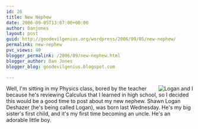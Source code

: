 ```yaml
---
id: 26
title: New Nephew
date: 2006-09-05T13:07:00+00:00
author: Danjones
layout: post
guid: http://goodevilgenius.org/wordpress/2006/09/05/new-nephew/
permalink: new-nephew
pvc_views: 40
blogger_permalink: /2006/09/new-nephew.html
blogger_author: Dan Jones
blogger_blog: goodevilgenius.blogspot.com

---
```


<img src="data:image/jpeg,%FF%D8%FF%E0%10JFIF%01%01%01%01%FF%DBC%05%03%04%04%04%03%05%04%04%04%05%05%05%06%07%0C%08%07%07%07%07%0F%0B%0B%09%0C%11%0F%12%12%11%0F%11%11%13%16%1C%17%13%14%1A%15%11%11%18!%18%1A%1D%1D%1F%1F%1F%13%17%22%24%22%1E%24%1C%1E%1F%1E%FF%DBC%01%05%05%05%07%06%07%0E%08%08%0E%1E%14%11%14%1E%1E%1E%1E%1E%1E%1E%1E%1E%1E%1E%1E%1E%1E%1E%1E%1E%1E%1E%1E%1E%1E%1E%1E%1E%1E%1E%1E%1E%1E%1E%1E%1E%1E%1E%1E%1E%1E%1E%1E%1E%1E%1E%1E%1E%1E%1E%1E%1E%1E%FF%C0%11%08%A6%DD%03%01%22%02%11%01%03%11%01%FF%C4%1F%01%05%01%01%01%01%01%01%01%02%03%04%05%06%07%08%09%0A%0B%FF%C4%B5%10%02%01%03%03%02%04%03%05%05%04%04%01%7D%01%02%03%04%11%05%12!1A%06%13Qa%07%22q%142%81%91%A1%08%23B%B1%C1%15R%D1%F0%243br%82%09%0A%16%17%18%19%1A%25%26'()*456789%3ACDEFGHIJSTUVWXYZcdefghijstuvwxyz%83%84%85%86%87%88%89%8A%92%93%94%95%96%97%98%99%9A%A2%A3%A4%A5%A6%A7%A8%A9%AA%B2%B3%B4%B5%B6%B7%B8%B9%BA%C2%C3%C4%C5%C6%C7%C8%C9%CA%D2%D3%D4%D5%D6%D7%D8%D9%DA%E1%E2%E3%E4%E5%E6%E7%E8%E9%EA%F1%F2%F3%F4%F5%F6%F7%F8%F9%FA%FF%C4%1F%01%03%01%01%01%01%01%01%01%01%01%01%02%03%04%05%06%07%08%09%0A%0B%FF%C4%B5%11%02%01%02%04%04%03%04%07%05%04%04%01%02w%01%02%03%11%04%05!1%06%12AQ%07aq%13%222%81%08%14B%91%A1%B1%C1%09%233R%F0%15br%D1%0A%16%244%E1%25%F1%17%18%19%1A%26'()*56789%3ACDEFGHIJSTUVWXYZcdefghijstuvwxyz%82%83%84%85%86%87%88%89%8A%92%93%94%95%96%97%98%99%9A%A2%A3%A4%A5%A6%A7%A8%A9%AA%B2%B3%B4%B5%B6%B7%B8%B9%BA%C2%C3%C4%C5%C6%C7%C8%C9%CA%D2%D3%D4%D5%D6%D7%D8%D9%DA%E2%E3%E4%E5%E6%E7%E8%E9%EA%F2%F3%F4%F5%F6%F7%F8%F9%FA%FF%DA%0C%03%01%02%11%03%11%3F%E5%A2%F8%81%A8J%DB%A0%D3%89%8F%3C%12%DC%D5%7F%10%F8%BBR%BB%D2n!kv%85YG%CD%DDNA%CEk%EA%18%3C7%F0%B2%CC%99%23%87H%90%1E%CFh%CF%8F%D6%B9%BF%8Cm%F0%EA%1F%85%DE%20%87O%B5%D3%E2%BD%7BB%20h%AC6%B0%7D%C3%18lq%5CO%9F%AD%8E%D4%E1%7D.%7C%CFyy%25%C5%9B%F9%B2%B3%24%89%97%0C%C7%1D%2B%1E(%ED%0A%07%FD%C0S%D0%89%B2%2BCY%11%DBIw%0C.%AF%1Ca%95J%F2%08%C7j%C8%9BMAa%A7%AC%1C%C9%3D%BA%B6%C5%1F%C4X%80%3E%BC%0A%E6%A7Q%EBs%A6pN%C5%BD%B6%3D%E5%88%7D%24%A4%2Bd%3A%5CG%FF%7Df%A2O%0D%EB%23%EF%D8%CC%3E%A4%0F%EBR%7F%C2%3F%A9%20%1B%AD%F6%8F%F6%A5%02%AF%9F%C8%8EE%DC%A3%AC%7D%99%EDG%97%20gV%CA%E0%D3%B4%C9%0C%BAb%AB%60%98%D5%82%91%DB'%9A%5DF%CD%B4%F8Vk%88%E3%60%5C.%16%40%C7%26%9D%A6%B2%3Ad)U~1%E9%CDD%A4%D9qIl%CD%985-B%3BX%E2FU%08%A1%40%15%0C%9A%D5%F8%F9KLH%E0%E1Mh%5C%83%14%9B!%B1%F3%17%1Fx6%05%16%E8%D2%12%B2%DA%88%BD%0E%EC%E6%BAy%E5%DC%E5%E5%89B%3DF%FED%0C%B2%3A%FB%1C%E4T%13%DD%EA%A7%CB%1BG%9F%99H9%3F%8Dk%DCYG%22%15%DC%C8%7DW%83Yz%A4%16Zm%B9%B9%B9%BB%9F%03%EE%AE%EEX%FA%01MNB%E5%89%D4x~%E9%1BL%BAwp%AA%23%04%968%C7%3D%EB%9C%D6%3CSl%AC%F1Y%C7%E7%F5%05%B3%C7%E1%5C%7D%E6%A5u%A8n%8FsE%0Ba%BC%B4%E8q%DC%9A%AD%1A%B4LJ%A7%99%B7%A8%07%1F%ADo%07%2B%18%B8%2B%DC%EC%ED%3Cu%240%247%1Ay1%C6%0E%0A%1C%1E%B9%EFTN%B5my%E3f%D4%810(%D2%DA%14Y~Rd-%D0~%06%B9fIy%06%20%A1%87-%BB%26%A1%B7%8Ee%05d%C3%AE0%03%F3M%C6%E0%92L%EA%5Ei%1E%E5%19%A3%CA%F1%B8)%C1%18%ED%FC%EBV%17W%85%99%1B!%B0%AA%7D%B3%5C%F6%85s%0B%03%0D%DB%B0c%F2%ABu%DA%7Bf%BAD%8F%CA%B4%89%40%E7qc%8F%F3%EF%5EuH%B8%1E%8D9%A9%BB%97%F4%E5%2F%A9%C4%C7%3D%7FJ%DA%F1%03l%D3%87%CCTn%04%FB%80%0Dc%E8%0A%C7Q%5D%C3%04%02kS%C4%B80%A2%9E%83%93%F4%AFJ1%E5%82G%9DR%5C%D5%1B8%3DIv%9BFe%C4%9F3%F3%8E%0FQ%FC%EA%B4%16%26%E6%2F%B5y%DB%14%92%08%D82%088%23%3FZ%D4%D7m%DA%7B%ABP%BC%98%C3H%DE%98R%0Ej%7D%22%12%F0%0D%91%9F.%22%C4%9Cq%9C%9C%FE5i%E8D%97%BDc%16%0F%0BG%3B1y%98%A6%EEI%90%80%09%AD%08%3C'%A5%C6%AD%B6%E1%F9%1C%C9%93%8F%C3%3Dk%A2%1A%7D%AA%C6%A1%95%8F~X%D4b%7B%0Bw%FE%0C%A7%07%03%24R%E6%05%1B%EC%8EFo%0B%E9%E8%FB%23%86%E6%5Exq%163%F9%9AH%F4%18%22%DC%F6%BEdl%07(%E3%04%FD1%5D%9C%D3F%CB%B9s%C8%F4%AC%3DR%3D%D1%C4%C0%95ys%E5%B6zP%9B%0B%22%84%3AU%BD%E4%0B%3AO0a%9D%A0%B6~a%DC%8FJ%93%C2%9AJ%EA%A2%E8J%ACZ%16%03%23%8C%E7%3F%E1Zq%A7%D8%F4%C9%25%91%91%40%8C%C8%7D%80%1F%D7%FA%D6%BF%C3dQ%A6%DD%CA0Y%E7%C1%E3%B0P%7F%A9%AD!%AB%D4%CEr%E5Znz4%BA%F8%B7_%26%5B%B6f%5E%A4%E4%93X%5E(%D5%A2%BF%D0%EFm%95%CB%96%84%9E%9E%9C%D2%24%D6%F2%0D%FBQ%F3%C8m%B9%CDR%D5%C3%3D%AB%2C0%86b%A5zc%821%5E%7C%A2%CE%A8%C8%E1.w%CF%0C%C1NICRh%B3D%5E%D6%DE8%C9%97p%F9%DB%9C7%F8Tv%E5%96i%0A%FD%E5%8EM%C0%F4%FB%A75%9F%A7%83%F6%A8rYU%D8%60%A9%E7%1D8%AEXh%8E%F9j%CFB%8E%EAX%D9%8D%DC%C8s%D0%F4%A8%EE%2F%AD%5D%19%5EH%CA%9E%A0%B7Z%C5%7D%3E%3F%E2%B8%B9ob%F5%0B%E9%F6%E4c%CD%9F%F0j%D6%C75%97r_%13%DB%DA%CD%A2%DC%F90*%BA%AE%F5%60%3B%83%9A%E6%F4%B6%DBk%85%7D%C7ib1%F8%D6%A5%DD%BCq%91%18%FBT%80%8E0%FCVN%95%C0u%60A%C1%04c%A1%07%153%D8%DA%91%D5Z%DE%DDH%EAd%B6H%E3%3D%C3sV%8C%9B%8F%5CV%5D%94%99%B6%8F8%CE1%F9R%CBn%B29c%2C%83%3D%83U%DC%C1%A1%F7%90%DAA%0C%97%124%81%10%16%3F%3F%02%B8%0B%CD%5Du%2B%93%B9%B6D%0E%23BI%C0%F4%AE%93%C5%2Boo%A6%9Bv%B9tk%9F%97%05%B3%9F%F2q%5E%7B%B6H%E4%2B%B7%95%24pk%A2%9C~%D1%9C%9FCv%09vJ%DB%B6%AEA%03%9A%B1x%FEKF%9BLpw%DA%C3%24%FFZ%C6%B2%99%23q%B9w%C8p%07%19%C7%D2%B6%EF-%A3%BBH%9A%2F%95%CE%14%A3%F5%1F%E1%5B%AB%D8%9E%A6%C5%BF%83%EE5-'%ED%D60%16q%DB%8C%95%FAV-%FE%95%AAY%C6%8B4%2C%A5%5Bnz%E4v%CD%7D%0B%F0%BF%C2%24xZ%09%A4R3%F7v%8Cc%F1%EAj%C7%89%BC(.%A0hZ5%94g%B8%01%AAe%23%D0%8E%0DJ%17%EA%7C%D2%0B%5B%A2K%24%848%18%2B%EB%83%D3%F2%AE%DBN%9F%ED%96v%EF%19%5D%AA%02%3E%E1%CF%BE%3FJ%83%C6%3E%0E%BA%B7I%09%B7c%B7%EE69%23%FCj%BF%C3%D8f%C4%F6%F2%A9%DA%98%3C%8E%FD%2B)%C5N%C77%BDE%BB%9Dn%82%83%ED%E4%E0%80%16%ACx%913%22%B2%B1%DD%81%85%ED%F5%A7hQ%ED%BA%97%3C%81%81R%F8%89%95J%1D%A0%9C~5%D3-%8E8%BFx%E3%B5%7B%CF%B1%DF%06%09%BA0%8D%03%FB%E4%02%7F%10j%5B%114v24wI%1F%EFv%14ns%93%D6%B35%25K%B8%C7%CCAy%DB%E7%EA%06A%CF%F9%FAT%ED%AB%7Ff%DF%3D%B4%96%A6U%DE%92%12%24%1B%86%40%23%0B%8E%7F%ADE%9B%8B%E54m*%89%CBcr%5B%A9%04w%0D%E7%C0LX%C0%08%DF7%EBU%A5o%F5%84IlDh%24%03%9F%9B%3F%CA%A4%93U%8Au%BD%93%ED1Dd%8C%06%8D%E2%DA%C0%F6%E0%F4%A8%13Q%8D%A5%90y%96%E5%BC%8F%2C%A9%C09%19%ED%9A%C7%DF%3AR%A5%DF%F1%F4'%9EBwF.%60%C9%88%BA%9Ez%FAVm%C6%F9%A2%B7O%B4A%FB%B8%8B%A1%E7%9C%E4%1Fz%915q%FB%A9%01%81%C4(%11%8A%A9%3C%9E%83%81%CD2%3B%F9%22%88%C8b%05l%B2%B3%15%84%9D%BB%8F%FE5ITd%FE%E5%19z%F3l%D1.aI%C4%88%B1%AC%88q%83%83%C1%07%D7%9A%EC~%16%BE%FD6%E0%7B%C6%DF%9A%7F%F5%AB%CF5%8B%F9o%E0%9A%2C%2CVqG%96%24%0D%E7%E6%FF%13%D2%92%E6%F6%FBN%B2%B0k%3B%EB%9BT%9A%DC7%C8%FBw%E0%95%E7%F2%AE%AAW%8Cu8k%DAr%F7OR%B3%D5%E2%82%04%8Fc0Q%8E1N%7Da'%7F-P%F3%CF'%A5B%B0B%A9%FE%AD%0F%B9%EDT%EE%D8F%81%93o%19%E0W4%91%A2%DC%E7%B5I%9A%DF%EDX%18%2CY%3E%994%92%DA%98%CD%94!%B0%CD%1EI%1D%895%25%F33E4%BE%5E_9%0A%7B%D46%1EiO%B4L%85Dl%02%83%5CJ%3A%3FS%D0r%DB%D0%BE%2C%24%DC%18%DF%BE%7BqMx%E3RU%F5)%01%07%9C%B0%A9%7C%F2GT2%5B%C5%2B%B3%B4yby9%AD%B9%11%873%23%10%5B%CA%C4-%EC%AE%40%C9%C3U%2F%2C%C5y%22%87%2F%1E%09R~%9D%EBB(%22%8E%40%CA0zu%26%AB%3C%F0Gp%EB%2C%9C%82A%13%8A%87%05b%E3Q%A6%3E%D1%AF%19Yad%08%A7%F8%BD%F9%ABv%BFl%13%0F%3AH%8A%1E%0F%A8%F7%E9T%B4%F9%E3k%A3%1Cr%02Yx%1FJ%D4E%04%7C%C7%AF%B5%11N%C8*%5B%99%9C7%8E%A4%0D%AD%22%B0b%82%22%AC%A7%B7%3C%91T4k%1B%8D%5E%F2%3BM%3D%05%D4%ED%97d%23iU%FA%FA%0A%EC%BCU%A0%C9t%3C%F8%BEy%A2_%9DB%93%B4z%E7%DB%BDz%0F%EC%E7%E1Y-%DBQ%BC%B9%B3%8D%A6x%82%C4%5B%1F6%1B%24c%B78%AFF%A5%0A%98t%A3QY%D8%C7%0B%C9%89%9F%BA%F4%3C%17V%D3ot%7B%F2%B7%0A%40W%C6T%E4g%D3%23%ADv%1E%16%89o%E4%81%A4%20%FE%F3%E7l%E2%BD%AF%E2G%C2%085%E1wy%A6%CD%E4%5D%B3n%25%DB%11%96%C79Q%D0%9Cu%15%C8%FC9%F8%3F%AD%C9u%BBQ%98XE%19%E7i%DEN%0FJ%CDKCya%DCjYl%7Bg%81ob%8FB%86%DE%220%A0c%15kY%C4%D1%F9%8C%15H%EE8%26%A1%D1%B4%98%B4%9Bq%04%3B%E4%03%82%CD%D4%D3%B5%25%60%A3%A08%E8q%9F%AE%2B6%DBG%A9N%C9%A3%8A%F1%1CJ%D0%BA%C8%A0%E4%1E%D9%AF%2F%D0%ED%CD%B5%F6%A4%EA%9F%BAi%F6%82%3D%07_%D4%D7%A6%F8%AD%A6%11%B0f%0A%405%C1%E8%83n%9A%AB'Wf%7C%9E%F94%A0%AF%23%932%9F%BA%91oF%5CK%2Bq%D6%A8%F8%B5%A4x%DD%20%FFX%911%1F%88%AD%5D%25%40%0F%FE%F1%A4%F1%0Cq%9D%0A%EAVP%5E%25%DE%8D%8EA%04b%BAms%C5R%B3%3C%B4%CF%2BM%0D%B4eJ%23%0F%BAr7c%9F%EB%5B1%C7%15%C6%BC5%26%11%9D%90%C7%B5I%E9%22%A0%C3%11%83%91%91%92*%86%AFi%16%9F%E2%3B%A8%60bUnJ%82%7B%03%9C%D1%05%C1%B6%BA%DF%CE%E0%AB%80G%18%F5%A27%8E%C5I%DFVm%5Dh%13%DDM5%C3%DE%2BI%3B%AC%8EA%20%13%D4%F4%E3%FC%2B%3D%BC7peyZ%F0%7B%A89%E7%B6k%A0%D1%EE%12%E2%CD%F6H%04k%C8%E7%EE%83%D5i%B2_%D8%C4p%F7%08q%FC*%0BTs0%B22%20%F0%F5%B4h%E2yY%97p%F9%BAt%EC%05W%96%3B%2Bkk%95%87%26%DEE%D9!'%3B%8Es%8Fr%0F%E5Z%1A%85%FF%DA-%26Xb(%A5J%EFr%03%1F%A7%A5r%93%DCn%22'%C2%AA%F0%17%3C.*%A2%D8%3B%15u%B8G%D9%16%2BX%D8%87%C1%DA%80%B3%11%EF%EBZv%BA%2C%DA%FE%99c%1A%CC%91%7D%8E%0D%9F0%3C%EEwj%D1%F0%AD%D5%9D%9E%BBoyq%3A%22Go%23%9F%9B%F8%BA%3D%CF%A5%3E%CFYm%3E%E6%E2y%A0Vk%B3%E6%EDV%C6%DC%968%FDkX.%8C%CE%AC%AE%EF%14w%F1%E9'%0A%163!%23%9C%0E%9FJY%B4%8B%82%8C%12%CD%98%81%C1%C5v%82%DD%23%18%DB%CF%D2%9E%23%5C%7C%AC%14%7B%D7%96%F1%2F%B1%D9%EC%7C%CF%2F%BF%F0%BE%AD3%02%96l8%C1%DC%E2%AA%FF%C2%23%E2%26%89%A1%8A%18YC%02%10%CA%06%09%EAI%C5z%FE%0F%96%1A8%F7%B9%E0%02p3%9A%B5%1D%ACh%81%13%A0%E9%93%93Y*%8E%ED%F76%B3%B2G%8E%C1%E0%9F%10p%1D%2C%93%FE%DA%B1%FE%95%A3%07%81%F5-%B8%9E%7Bul%F1%B41%18%AFN6%CC%1B%8Ey%A7%BC%5BT%13%83%9E%B4%7BY%0B%94%F3%98%BC%04%C4~%F2%F8%FF%C0c%FF%13R%1F%87Zk%C8d%9A%E2i%1C%F5%3B%40%AE%F8%26%DEv%E4%7Dk%03V%D7%92%16h%AC%94%3C%83%83%23%7D%D1%F4%1D%EB%A7%09%87%AF%8B%9F%25%25vc%5E%BD%3C%3Cy%AA3%01%BC%0F%A1%D9%9F%3EGh%F6%F2%19%98%2F%E5%DE%A8%CFk%A5%A4%DB--%C1%FC%B2%3B6%7F*%92%FA%7B%9B%A9%7C%C9%A6i%1B%FD%AF%E9%E9UX%F27q%8A%FB%8C%B7%86%A9%D1jx%87%CC%FF%0F%F8%3F%D6%87%CC%E33%99%D5N4%B4_%89s%C2%D6%B1M%AAK%A7%5C%8C%FD%AE%26%8D8%EA%F8%CA%8F%C4%8CW%A6%F8%22%DF%EC%91%2BC%88%D8r8%E38%AF'%91%E4%DC%92%C6%E5%25%8C%82%AC%0E%08%23%90G%D0%D7%ADxCR%8BU%D2%C5%F4j%16Rv%5CF%3F%82%5E%FF%83u%1F%88%EDXq6%06JQ%C4%C7m%9F%E8w%F0%EE1kF%5B%EE%BFSz%FBT2%92%A65%8D%C9%C3s%9Fz%7D%BC%A0%C6%BBx5%81%3C%C2I%CB%AFL%E2%B4-d%5D%80ry%CEk%E5%9A%D0%FA%B8I9%0D%F1U%A5%FB%D9%3C%D6S%B1eRDy%C0oj%E0%AD-u%1F%11%EAp%DAIe%A8i%F8%FF%5B8%97%1Bq%D9H%3C%D7%A2_%EAQZ%D8%BB%CE%CA%17%1DMr%16%1E%26%D2%F4%FDBY%AF%E6%B8B%E3tM%0An%09%8E%B9%FC%2B%2B%3B%9B8%C7%AB9%2F%8A%FA-%E6%9B%AA%DB%E9%BF%DA%97%93Z%98%83%C9%E6%BEY%CEq%8D%DD%85%60i%F2%92%3C%99%08Tq%D2%BA%7F%89%9E%22%D3%3CC%ABE6%9B9%9DcL3%E0%803%8E3%DC%F7%E2%B9Q%84fl%F6%AF%B9%CB%B2%AA8%8C%0Cy%E3f%EF%AF%5D%CF%85%CD1%F5)ce%CB%2B%A5oM%91%BD%A7F%D1%C7%87%23%9C%90A%C8%22%99%E27U%F0%E5%EB1%231%E3%F5%15%9Fkt%F6%FC%AF(O%CC%A7%FAT%FE%22%86%E2%FF%C2%D7%8Bc%86%99%90%F9JO%2CA%CE%07%BD%7C%E6%3F%07W%03%3BT%F8%5E%CC%EE%C2%E2!%8A%8D%E1%BFc%CDf%BC%5B%ADNk%96%7D%DEl%CE%F9%F4%CE%ECg%F4%ABZ%ACI%25%CAbm%8C%23%5EA%F6%AE_%C3%D3%CEL%F1%CE%A5%5D%24*C%0C%11%F2%F7%AC%AF%18o%FE%D2%0C%A4%85%08%3B%FB%9A%E4%B9%D3c%B26%93%04(%26%25%0FQ%B8%E0%D4-g%22%F3%90%3D~j%F3%B5%B8%99~%EC%B2%0F%A3%9Aw%DB.%FF%E7%EA%7F%FB%F8ih%1A%9D%D2%ACl0%26B%09%1Ey'%A5%2C%90%DA%C2%09%9Ax%90%0FV%02%B8Io%AF%24M%ADs)%1E%99%AD%01%A2%EF%B3W%0C%CD1%07%20%F6%3DqE%80%EB%ADR9%0B%9BT3%18%D0%C8%C5FB%A8%EEOLS%E3%86%5DD%96%83i(%01m%F2*u%E9%D4%FBW1c%7D5%E5%BD%B6%9B%22ldc%B9%81%C1%98d%10%1B%D7%18%FET%9E*%B6%91%AE%E3%5E%3EU%FA%D3%8B%F2%13G%D8%B3%02%B2%9D%EA%A8e%B7%93%E6(9%3C%82%2BR%E2%0D%C8K%0C%FBU6%B9h!%60%90%EFt%19U'%19%E7%F9W%8A%D1%E9%26W%B1Viw%ED%19%8B%3BIn%A4%8C%13%8Fn%9F%9Dh%A2%B8%2B%D3%23%AE%3A%1A%A9m%E4%DAO%18Q%FB%AET%F7%E4%9C%E4%FE%26%B5%24%F90W%184%24%04%18%60%7B%7D*)%19%88%E9%D2%AE%EC%5D%9C%E0%D4o%1A%7D%95%E4%DC%5C%F3%E9%8A%2C%D8%5C%E5%3CO%AA4%11%FD%8E%26%C4%8E%3Er%0F%DD_O%C6%B9B%C2%AE%DF%B1%9A%E6K%87%E5%DC%E4%9F%E4*%9C%DD9%3CW%EA%B9.%5D%0C%1E%1E*%DA%BD_%A9%F0Y%962X%9A%CD%DFN%83%5Bk%2F%7F%ADA*s%DA%81%B9%1B%8C%FB%02x%3F%E1J%18H%0A%E3%0D%DCW%B9m%0F%3DhD85wE%D5%2F%B4%3B%FF%B7i%B2%05%24m%927%19I%17%FB%AC%3B%8F%E5UYF%3E%B4%8A%A7%83%83S8F%A4yd%AE%99p%9B%84%B9%A2%F5%3A%A9%BCei5%DA%5C%98%5E%D0%B9%FD%F4y%DC%80%FFyO%A7%B1%ADu%F16%9Dn%99%96%EDUH%C8%24%F5%15%E7sB%B2%0EW%9Fj%C2%D6%B4%AB%B71%CDg%23%93%16%7Fr%CF%EF%D8%F6%AF%93%CC%F2%0EX%F3%E1%97%CB%FC%8F%A7%CB%F3%D7~Z%EF%E7%FEg%A7%5D%EAv%3E%20%B9h%9A%F2E%B4%892%0A%F1%B9%8F%F4%15%C4j%B1%A3j%3Fb%12%BC%F1%C6y%25%89%04v%1E%FF%FDj%CE%D2%EE%AFm%E2%927%B5%B8I%1DpOa%F8%F4%F4%AB%D66%C2%18%C7w'%93%9EMy%F9%26WZx%95%3A%D0j1%EF%DF%A1%DD%9A%E6%F4%E3%86t%E9%B4%DC%85%965%8E%12%15p%C8t%E6%A2o%F5%8E%7D1V'B%D1%B0%1E%95U%0F-%FE%7BW%DE%5BS%E2%93%BA%1F%B8%FC%CB%EF%CDY%B2%BA0%C8%8C%CA%5E2~d%CE3U%14p%07rrMI%1A%FBt%22%B1%C4%E1%A9%E2)%BAu%15%D34%A3ZT%A4%A7%17%AA%3A%1B%DD'A%D5V)d%B5%86%40%FDeU%C3%A7%1E%BE%BFZ%F1%DF%89%3E%15%BC%D25%40%D7%12E%26%9Fq2%AC%171%8E%02%80xa%D8%FF%3E%D5%E9%967r%D8%CE%26%8C%82%3F%89%0FF%15%BFv4%0F%10%E9R%D9%DE%DB%99%22%991*m%C3%0F~%3D%3DE~q%98%E5%95%B2%E9%DD%7B%D0%EF%FE%7F%D6%A7%D7%E0%F1%B4%F1%91%B3%D2G%C9%CE%06%E3%8E%99%A4%02%BA%DF%88%BE%0D%B8%F0%AE%A8%169~%D5%A7%5C%12mn1%D7%D5%5B%D1%87%EB%D6%B9%81%1B%11%C2%B1%FA%0A%E5%8BRWGD%95%9E%A4'%ADu%91%F9%8C%C9%E5%CB%95%3C%B3%03%DB%15%CD%AD%B4%EC~X%24%3F%F0%03%5B%3Ad%B7%D6v%A0%B5%93H%13%20q%C9%04t%23%D2%A8%96U%965%9FT%5Bt%97%CAt%91%88%90v%EE8%A7j6%FA%84%97m%23L%AEp%17x%F9Cc%DA%9D%141%5BX%DD%DFjp%5C%19%E7%1Bm%7C%A20%8F%9C%92%F9%ED%8E1V%BC%3F%A1k%5E(%81%DA%CE%EE%C9V%D7%08Rk%91%19PrF%01%ED%C1%A6%93z!6%96%AC%FBfX%F7)%03%8C%D6%25%FD%B17y%F2%9F%F7Xm%D9%E0%93%91%D3%BE%07%F3%AD%F5%92%3D%85%99%80U%19%24%F6%15%0F%D9%C2%DB%8D%F3%89%0Be%B7%9E%E0%9C%8C%7Bc%15%E35s%D0F%0C%A7%08F2*%C5%AD%D7%EE%04o%9D%CA8%FAS%AE%ED%0B%7D%D6%3Ct%C5g%98%E4%89%D5%89%19%07%A7%ADC%BA-%1B%91M%BD%40%3C%D6f%BFzmtk%C8y%DD%2F%C8%B9%ED%93%CF%E9%9A%BF%A7%81'!%B0%3D%3B%FD%2B%9E%F1%CC%A3%C9H%D7%1F%EB%87%1F%9Dw%E5%B0S%C5%D3R%DA%E8%E5%C6I%C6%84%DA%EC%CEnnj%B4%9Cg%A8%A9%E5o%9B%1F%A5A!%C1%C1%E8z%1F%E9_%B0Q%8D%A2%8F%CE%AA%3DJ%EE8%23%8C~%86%A0m%C0%E5z%8E%95e%C7%07%A1%F7%A8%8A%F1%91Z%B4%24%C6%87%040%E3%D7%FCi%C3%83%C5A%2F%CB%3A%1E%C4%11%F8%D4%A8%C4%C7%9FzKb%9E%E3%FA%9AG%03%14%E2v%90%DD%8D6n%87%DF%8CR%B8%82%D6%D6K%96eM%80%01%B8%96m%A0d%F1%CF%D7%02%A7K'Kd%B8%99%5D%11%F2%B0%E0s%23t8%F6%1D%FF%0A%BD%A3%C1%04%D0%ED%92B%BB%25Y%1D%40%E5%C0%C0U%CFl%9D%DF%A5n'%9D%F6%BB%BDSU%B7%06%CE%D6%26%86%20%A3%F8%83p%13%3D%C18%26%B0%A9Q%C5%D8%D21%BA8%FB%CBy%60%18%94%05b8%5D%C0%9F%AE%05d%1E%24u%FCq%9A%D7%BF%93%CE%96I6%85%04%F0%A3%A2%8E%C3%F0%18%AC%1B%E2%E9rv%C5%2C%80%AE%3Fw%19b%3D%F0%06qEJ%AA%9Cy%A4%EDb%E9Ss%7C%A8%B3%0B%AB%B9%DB%D0%80E%5CU%1Cq%DA%B0%AD%A7%95f%C4%91%3A%0C%84%F9%D0%A9%07%E8y%AD%86i%23C'%95%23%0C%E3!x%19%E9%CD8V%84%E2%A4%99R%A3(%BBX%1C%16%3D%F6%F6%1E%A6%B5%C6%97qc%1C%17%D2%02%24F%0F%E5g%19_CG%85%60v%B8K%E9!VU%E6%25nF%7D%7D%EBgY%9AI%91%9A%40%07%D2%BE%2B%88s%C4%DB%C3a%DE%9D_%E9%FEg%D5%E4%995%A3%ED%EB%AFE%FA%FF%91%9B%E2%CD%1E%1F%11xu%E3%B6-%01%91w%C3!%01%82%B8%F5%1F%985%E0%DA%DD%B6%A5%A2%DF%BD%96%A3%2C%D1L%BD%86a%EA%0Fq%5E%F7%E1%EDB%E2%CE%F5l%DALZ%DC%BE%06FB%C9%D3%F5%AD%0F%1A%F8oM%D7%AC%FE%C7%ADXF%E5s%E5%CB%1F%C9%24G%D4%11_)K%11%EC%DD%9E%C7%AD%5B%0F%A9%F3%1B%DF%BE%7F%D7J~%AEk%A7%F8%7B2M%25%E4%92G%14%BBv%05%F3%A3%12%01%D7%A0%3FJ%A5%E3%2F%07j%1E%1D%D4%D2%18%EC%CD%E5%B4%CC~%CF2%AB%1D%DF%EC%B0%EC%7FJrY%5C%E9%3E%1E%BA%9C%3F%93u%B4%BB%2CG%80%07%40z%E4%F5%AFAM5tq8%D9%D9%92%EB%97%9F%DARKx%CA%A4%B4%E4%ECU%01%8Ct%1CW%24%F63%7D%A2T%81H%C1%04%E0%9E%87%91%FDkKO%D4'%BCR%A1%02.~c%91%C9%C7%A5V%BD%BD%B9%B5%D4%25%FB%3C%862UC%E3%BE3%8F%E7M%5B%A8%8F%B4%E5%B8V%B4%90%ACm0%2B%86%8Cu9%EBY%9A%F5%E3%3B%22%A4%84F%A7%A0%E3%8A%C2o%15%E9R%22%22%DD%A2%FC%EA%CD%F2%B0%E0%1C%E2%B35%9F%13i%F7R%ED%5B%B8%D1%0F%DF%EB%C8%AF%23%D9%CF%B1%DD%ED!%DC%D6%97%C6V%9A%3C%F0%C7%7B%23%18%E6%24%23%15%E0c%D4%FE5%D1X%EAZ~%ADl'%B6%92%19%A3n%8E%8C%08%CDxG%8D%F5%18%F5%0B%F5X%D5%96%DE%DC%14%40%0F_S%8E%D5%8F%A3%EA%FA%86%91w%E7%E9%B7%12%40%DF%C4%AB%F7%5B%EA%3B%D6%9E%C6%F1%1D%CF%A4B4%12%09!%7C%E0%F4%F5%AC%9F%1A%23Od%2F!%1C%82%BEb%E3%B05%C7xW%E2U%A5%D1%16%DA%A8%16%B3%F4%DE%3F%D5%B1%FF%D9k%B7%BA%B8%86%E3N%98%AB%2B%2BFX%60%E4%1E%3BS%C3%F3R%AF%09%5BT%D15%92%9D9'%D8%E3%03e%CE%7B%93H%E3%23%91%C5C%1B%E1%87%3FZ%99%E4%F9N%D5%3C%1E%F5%FBM%AC%CF%CD%08%5D%18%03%B5%BF1Q0%93%BA%83%EE*f%93%8C%EC%18%FA%D3%3C%CE%A0%A9%23%EBT%C1%5C%82%E67%229%01%5C%2Bd%FA%E2%9Fn~%5CS%8E%D9%11%BB%1Cw%15s%C3%FA%3E%A7%AC%5E%8B%1D.%CEK%9B%96%1B%82%0E8%F5%24%F4%15%87%3C%60%A4%E4%ECm%CA%E5d%8A%84%FC%A5%7B%F6%A9%8E%9D~%C8%25%FB%2C%BB%E4%ED%AE%D7%C3%BE%0F%B8%B3%98%CB%ACZ%BCW%08%7F%D5%C81%B3%F0%FE%B5%D3H%D6%A6%DAD%81%15%B6%10%A4%01%9C%9FJ%F8%EC%7F%14%CA%159p%F1M.%AF%AF%A1%F6%B9w%09%C6%A5.%7CD%9D%DFE%D3%D7s%CC%B4%3D%90%C8%B3%CD%1B%05%C9%3B%98%E1v%A8%C9%1E%E78%FAu%AB%C2mK%C4%12%5EO%94(%C8%22%CB%BE%D5%8Bs%821%EAs%5D%FE%87%F0%FF%5B%D5-%DB%CF%F24%B8%3C%E6%C4sG%BAI%10%F7%03%F8~%87%D2%BB%8F%0F%7C7%F0%FE%8B%04m%1D%92%CD2%10%DEl%DF3g%D7%9E%05mG%3EsNU!g%D0%F3%F1%99-*2%8Ch%D4%E6%EEy%24%9F%0F%EFu-4%EA%16p%5B%92%F1%A0D%86M%A8%A78.%C0%F3%D8%9CV%B7%86%FE%18%AE%8D%2B%EAW%DA%AC%B3O%B3%0B%0C0%15%5D%A3%92w%1Es%FEq%5E%E5%05%9Cp%CC%AC%8A%94a%C68%26%9C%FA%7Cy%90*%A9%0D%C8%C8%EE8%22%B8q9%95LD%1D9%FC%2C%AA8(%D1%92%9Cw%3Ea%D6%FC9%A4%EA%1E%24%17%D6%A2%E2%40%E5r%AD%20*%CC%3F%CE*%FE%A1%24qZK%A5%DDi%8B%3CNI%C2%B8%3E%B5%D2%EAZ%12%F8%7B%5D%BC%B4%DB%B1%04%8D4%19%FE%E3%9C%8F%D7%23%F0%AAZ%85%FE%9F%E5%EF%99%80p%BD%FA%F5%AF%94%C5b'%3A%9C%8D%E9%1D%97c%EEr%FA%14%E9%D1R%8A%D6I%5D%F78%C7%D1%5E%DE1%25%B4%93%DB8%1C%0D%DB%86%3D%0Ek6M%5CL%93Y%DC%85%8A%EE%1E%AB%D9%C7%F7%87%F8W%7Dz%FFo%B1%06%CE%13)e%EB%8E%07%E3%5Eg%E2%FD%1E%E6%DA%1F%EDcq%08%B8%B5%60%E23%FCC%A1%5C%D6q%83%93%D4%2B%F2%A5%EE%96%D6%0F2%3Bhs%B5%99%C3%13%DD%40%E4%9A%EA%A4%D4%EC%ED%D0%19%EEb%85%5B%F8%E4%602~%A7%BDqi%A8%5B%D8i%11%EB%17%87%7C%D7(%0D%BC%F4%1E%87%FA%D7%0B%AB%DF%DD_%DC%99%EE%25g%2Cs%B7%F8W%D8%0E%D5%B5%3A.%5B%ECx%98%ACRN%C8%F5%CB%8B%DF%0E%EA%8F.%9F.%A1mq%B8r7c%9Fc%5C%0F%88t%15%B2%B9%7Br%A9%24%12%0C%AEFAS%D8%D70%AE%87%DB%DA%B7%2C%B5%86%B9%B7%8A%C2%E1%81%08%7Fv%C4%F3%F4%AE%B8%C3%97c%81V%E6z%9C%F6%B7%E1%E5%B8D%7D%3B%CA%82X%C6%D0%BBp%8C%3D%0E%3D%FB%D65%A7%82%AFn%0C%92j%13*H%5B%80%9F5z)%8C%83%821J%17%FD%A0j%CD%0A%B6%5B%18%91%DCt%E6%AB%EA%F2%08%0EC%1D%C7%A6%7BS%24%FB%5D%A3%EEh%CB%0FQ%D2%B2%AFg%92%E6f%91%91%8Ex%C0%E9%81N%AC%EC%8E%5C5.y%DD%EC%88%E4%91%A4b%DB%8E%09%E7%DE%AB%C8%17'%9F%D2%9F%B8%86%C7%E9P%CC%D8%3B%87J%E5G%AA.%D5%DA%0F~%FE%C6%B5%B4%2F%14j%BA*%B4QJf%B5e%20%C3!%CA%E3%DB%D0%D6%18g%F33%83%8AVm%CAGj%B5%B9%3D%0FPi%A2%8C%09%9EET%200f8%18%C6k%B3%F0%3E%83g%AF%DB%AD%D4%D7.-%D8%90%A2%3E%A4%83%8A%F1%7D%1BW%BC%BC%98Y%CD%A7%16%11%A0Q%3AJ%08%20%0C%0C%83%D0%D7%A6%7C%2B%D6%24%D2%EF%DA%C2d%928%A5%3B%A3%DE0%03w%1F%8F%F4%AF%BC%CC3%09%D5%C1*%D8iZ%DB%FF%5EG%CB%E004%E1%8A%F6X%88%DE%FB%1E%A7%0F%C3%AF%0E%94%20%C9x%DF%F6%D7%1C%FEU%04%FF%0D%FC%3E%D1%9D%97W%B1%B1%E8%DB%D4%E3%F0%C5l%5BjD%A0m%FDM6%EA%F4%B0%24%13_%1F%2C%EF%18%9F%F1%19%F5%8B%26%C28%FF%0D%1E%7B%AD%F85%B4%99%3E%D1k%7C%97(%87qV%5D%AD%81%FA%1A%FA%23J%FE%CD%166%3A%D5%BC6%C6y%23%8E9%8A%0EJ%91%D3%8FBk%C3%3CO%3C%CF%0Bl%24%B78%F5%A9%F4%3F%1BK%A7%E9M%1C%DAe%CA%DD%20%1EJ%C5%20%F2%8Bv-%9E%83%D8~uo7%9E*6%AF-Q%CB%3C%A24e%FB%98%EEz%8F%C6K%AB%16%B6%8A%CA%07%C6%A9%91%B3b%E5%82w%CF%B7%A6%7B%D7%23%E1mJ%2F%0E%B4-6%80%8F%1E%EF%9A%E5%A6%2F*%FA%B0%04%05%CF%E5%5Ct~0%F3%2F%E5%BD%D4%ADo%EE%2F%25%3B%A4%94%95%25%8F%E7%C0%F6%A7%5E%F8%D5g%8C*%E9%D7%08%08%EEW%15%E5T%C4'%3Eh%9E%FE%1F%0C%A1C%D9NW%FC%0F%A4m%3C%BB%8Bh%E6%B7%99%1E7%40%D1%B0%E8A%A9%8B%05%05%25%8C%80F%09%1C%8A%F1o%FC%5B%87H%D2%FF%B35M6%EEx%A2%FFR%D1%ED%2C%01%3Ft%82q%8FJ%D8%BC%F8%CBg%22%91c%E1%DB%B7%F42%C8%AA%3FL%D7j%C4%D3%B5%DB%3C)%60j%C6n)%5C%F4%E4%C3E%B0%10%CF%11%04%11%DCv5av%B4%25%97%A3%11%8F%C6%BCI%BE'%F8%8Ek%95%7B%3D%26%CE%05%E7%06B%CF%C7%A1%E9%9Ae%CF%8A%3CY%A8%40R%E3T%16%B0%93%9D%B6%B1%88%FF%F1%EE%B5%0F%19K%A3%B9k%01Y%EE%ACu%FF%14%26%D3%EF%24%87K%F2%95%AF%D0ni%BA%18%14%F6%F7'%D3%B7Z%E3c%D1t%E8G%98b%128%1F%7D%F9%26%A9Ax%90%BB%99%25%2F!%E5%9D%89%25%8F%A9'%9C%D3%9BZ%8DAbs%5Cs%AA%AAK%9A%C7%A9F%93%A5%05%0B%9C%C7%8D%BCm6%89%0B%DAYi%CD4%84%7C%B2%BA%91%1A%FBg%B9%AF%16%D5u%AD%7B%C4W%8F%1C0%CFyrrDq%AF%CA%3D%FD%07%E3%5E%F7%7D%7Bkz%C5.%23%5D%9D~a%C6%2B%12%EFU%B1%B5%92h%F4%7BX%26%D8%BF%BD%91J%A2!%F7%3D%CD4h%F6%ECy'%89l%EEt%BB%1D5%2F%1D%BC%FF%20%EFB%DFq%B3%9C%0F%CF%F4%ACXd%DC%A0%E4%E6%9D%E3%0Dv%EBY%D5%DEk%A1%1A*%12%B1%AA%1C%8D%B9%F5%EF%9A%A9g%B9%87%A7%15%D9%04%D4u%3Eo%12%E2%EA7%1D%8B%F1%A7%F1m%26%98%C0y%9F%2FJ%B3%0C_%20%DCpz%F1Mkr%CD%B8%07%D6%AE%C71%A3%A6%5E%E4%2CS%B7%FB%AD%FD%0Djm%2CI%04W%3B%B0%AA%8D%C3%8FZ%B3o%A9I%0C%7B%1B%0E%07L%9Cb%93F%D0%ABm%19%D9h%BA5%F6%BA%A5%ED%124%88%1Cy%D3%0F%90%1F%A7%7F%A5P%D5%FE%17%EB%D0%02%D6R%DB%5E%0C%F0%B1%3E%D6%FC%9B%1F%CE%BD%82%DD%23%8A5%8A%14H%A3%1D%15F%FC*%5C%F7a%CDa%3A%9C%CC%EA%A3K%D9%2B%23%E6m%5BH%D5%B4%C9%7C%9B%FB9%AD%E4%EC%B2%A9R~%99%E0%FE%15%9A%FC%B1V%CA%91%C1%5C%60%D7%D57%22%DE%EA%DD%AD%AE%E1%8Ax%5B%83%1C%A8%19O%E7%5C%1F%89%FE%1B%E8%B7%CA%D2%E9r%1D%3A%5E%D1%9F%9E%23%FDW%F08%F6%A4%8Dn%CF%0F%7C%1E%14%91%F5%A8%FEe%3Dk%A7%F1%0F%82%B5%BD%18%B4%97Vn%F0%83%C4%B1%FC%F1%FF%DFC%A7%E3%8A%C0%8A%D9%A5%99c%08%E0%93%C0%03%96%F6%1E%E4%E0~5V%0B%9B%5E%0DB%C9r%AA%C1%5C%ED%23%3E%9C%D7F%90%CE%8C%B2%09%DCH%842%B7P%08%E9I%FD%8E%DA.%99j%AD%B7%EDR6%F9J%F68%FB%BF%408%FC%EAxfC%1E%F3%C0%1Dk%EF2e%19%E0%94%24%BB%AF%C4%F9%5C%CAR%8E%25%CA%2F%B1%E9%1E%14%D7%3E%DD%60%8CN%D7%1C%3A%FFu%87Q%5D%0C7%05%89%079a%F8W%8Fx%7BT%5D%3FS%18r%22%9D%B6%B0%23%18n%C7%FA~U%E9vW%DB%95%07%DE%E3%8CW%C0%E6%B8%19%60%F12%A7%D3%A7%A1%F7Yf1b%F0%EA%A2%DF%AF%A9~%5B_5%82%93%D7%9Ei%CB%A4)S%C6N%7F%3A%97t%B8%0C%880%07%ADV%92%F2%E5%1B%3Ftw%AF%3B%D9%A3%B9%C9%8Dm%0DY%B3%81%C5D%DA%2C%7F%DD%19%A5%93Ru%C9-%CDW%9BY%F2%F1%FB%CE1%9A%7C%B1%13l%B04%B8%A3%EA%AB%F5%C5%23-%A4%3DB%82%3AV%16%A1%E2(c%8F%E6%98%0E%3Dk%8F%D5%FC%60%8F9%8A%DD%CC%B2%1E%02%A7%24%D3P%BE%C8%874%B7g%A1%DD%EA%F6%B0%83%B5%90%7D%0D%60%EA%9E%2F%8A%DE%22%16t_L%B5y%B6%A7%A9%DD%B3n%D4%AF%C5%92%1F%F9f%84%19O%F8U%AF%06Ae%ACx%82%3Bh%F4%B9%0C)%FB%C7%9E%E9K%17%C7%407%7F%85m%1C4%9Ar%B6%84%7Db%3C%CA%0Bvt%13x%BB%9C5%D4LO%24%2Bf%A9K%E3%88%15%FC%98%D9%A5%94%FF%02%82O%E4*%FF%C4%88%B4%A9%DA%D3%C3%A9%0C%09%E76%E9%99%14)T%1E%E3%91%93%81W%E0%D2t%FD'J%B4%83O%B4%82%DF%EFn%D8%A0%16%E3%A9%3D%FF%1A%14%22%8Cq5eJ%7C%A9%DC%C1%B6%F1%06%B1%7Dx%96%B6%FAd%8E%CC7%11%3E%E8%E3%0B%EAN%3FN%B5.%BB%A5%CA%3C%3B%7D%A8j7NX%83%FE%8F%17%C98%C0unq%D4%F3%5BV%2CRI%A6h%C8%20%EE%E7%B8%C7J%CF%F8%974%90%F89%14%1Cy%92)a%D3%8E%A2%B5%8AWV%3C%FA%95%E7%24%EE%CF%1A%BB%07y%3Cc%3BF%2B%5E%C0%AE%D3%DB%81T%922%E0%B3.G%A7%ADIl%1D_9%E2%BBO-%9B%7D%13%E9%EBJ%24%DC%06%05E%0B4%D0n%1Dz%1A%9E%18%DB%CB%1Ci%90%122%2Cyv%FAf%A84%A8X%FF%10%ED%CD%5B%9E%DA)%A5%C4%85%DC%8F%E0S%80%3E%B5%05%CD%B5%A8!b%8C%E0u!%8E%0D%3B%0A%E8%FA%3B%CC9%E8%1B%F1%C1%A9%96M%C3%B8%FA%8A%AEF%E3%B9%BAT%D1.%17%AEEp%A6%7B%0CIW%7F%60~%A6%A0%95%0E%3A%0F%A5N%FC%03%B7%9A%8D%89d9%F4%FAU%2B%08%AE.%BC%AC%AB)%C7O%97%91%5Eo%F1%07T%D0%B4%3F%10%D8%DC%E9%F6%16%ED%A8%C4%E6%7B%A0%83b%85%20%85%0C%3An%C9%C8%3DEu%5E6%F1%04%5E%1B%D2%3E%D5%B4%3D%DC%A4%A5%AC_%DEoS%EC%3B%D7%80%EA%97%B3%5E%5E%CDqq%2BK%2C%ACd%92F%EA%EC%7B%FF%80%AAL%2Cz%3E%A7%AD%D8%EBvQ%DD%DA%B6%C9%03~%F6%26%3F2%9F%EA%3D%EA%A2%C6v%83%D7%FB%C2%B8%1D%22%E1%D7PO%2C%F5%CF%07%E9%5Du%A4La%06Aq%BC%F2_~%D0~%80%D7%DAd%15%5C%A8r%F6%7F%E4%7C%DEkM*%B7%EE%8D%09%26%B6X%8A%C8%F8L%60%FA%9A%DF%D1%7Ceemb%B1%DF%CCb%961%80YO%EF%07b%08%FDEr%0Dk%96%DD%B9%F8%E9%B8dT%C8%C8%A3iL%9F%60k%BF2%CBi%E61J%A6%8Dl%CCr%FC%C2x%097OT%FA%1D%CA%FCN%D2%916%F9%B3%F1%FFL%5B%9F%D2%A8_%FCI%B3%93%22%18%AE%25%CFC%E50%FE%95%CB%F9%EA%9FqO%B8.h3%B3u%E0w%C1%AF!p%A5%0F%F9%F8%CFM%F1%26!%FD%84%5D%BA%F1%96%A1q%9F%26%D6%EB%DB%10%9F%E6qY%B7%1A%97%88.%87%CCZ%15%3F%F3%D2%40%BF%A0%C9%A9%BC%D0%A3%E5%C5D%F3%0C%EEn%7D%CF%02%BA)p%C6%0E%1F%13l%E6%A9%9F%E2%E7%B5%91L%E9%F7%178k%CB%C9H%EB%85c%CF%E2%7F%C2%AD%25%A41%C7%E5%A3%3A%AFp%84%26~%A5%40'%F1%A6%9B%B4%E72%AF%E1%CDR%BA%D4V1%84%CB7%B8%AE%C9%60%B2%FC%2C.%E0%AC%BB%EAr%FDk%19%5E_%13%D7%E4hCo%0A%C8%B1%DA%DB(%91%8E%06%D4%CB%1F%EAk%BB%D1R%D3%C2%FA%04%DA%85%E3%05%B9u%CB%03%D4%0E%C3%FC%F7%AEW%E1%FC%85Z%5DB%F2h%D5O%CA%8CXds%C8%0B%EAx%FAV%7F%8F5%7F%EDK%F3%04%0CV%08%CF%CD%9E%3E%95%F2%F9%AEd%B1MQ%A4%AD%04%7DFW%82%8E%0A%93%C5Uw%9B%D8%CD%B8%D6u%19%F5iu0%D0%C5p%ED%90%5B.UGE%C7J%D3%D3%3CmynDz%A17%11%A8%3BLq%85e%C8%FC%B1%5C%EC%11%C4x%C31%F5'%15%24%B1%1C%60t%FA%9A%F3eiY5%B1%93%94%9C%9C%AF%AB%3Bm%23%C4%2B~%F2%C26%AE%F4%DD%18%DF%9C%E3%B7%EB%9A%3E%2B%CF%BBA%B4%5C%15%C3d%F3%ED%81%5C%0F%EF%E0%95%24%85%B6%C9%19%CA%7C%DC%83%5B%3E7%F1%15%AE%A5%A6Y%AA%AB%09T%1F1v%E3k%7FZ%CB%91s%2B%09%C9%F2%BB%9C%EC%12%1Caz%0E%FE%F5f%18%C4%80%E3%EF%13%8C%01%D6%B1%22%BAh%CE%D8%DB%A9%F4%AD%CD)%96ERZB~%F0%0Ap%7F%13%5D%08%E3z%1A%F0%AF%91n%04%9C7R1Q%3D%C3%3F%CA%AC%AB%9FNM%0C%B22%FC%AA%AA%09%CEX%964%3A%DDG%8D%B3%0C%FF%B2*%ACf9%15%8CeC%1D%BF%C5%EAj)%5CdsI%3C%97P%C3%93%22%EFc%80%EFY%97%12%C8%1F%FDk%13%CFN)%8D%23%E9%A0%CD%F9R%AC%87%DE%8A%2B%CF%3Dt*%B3%C8N%08S%D7k%B0V'%9E%98%14QB%03%E7%7F%88%BA%E4%FA%D7%88n.%18%B4p%C4Z%08%23%CF%DCE8%3F%89%3C%9A%E5dc%8F%9B%91%8A(%AD%10%17%FC%2C%9B%F5eS%8C(f%AE%B2%FA%F8Z%B0%8CF%5D%C8%C8%C9%C0%A2%8A%FA%7C%0Di%D1%CBe8%3B%3B%FF%91%E1%E3!%1A%98%B5%19-%2Cf%DCj7d%7C%AC%91%8Fe%CF%F3%AA%BFm%B8%E7t%AC%DF%A7%F2%A2%8A%F3%5E%3F%12%DF3%9B%3AV%1A%92V%E5C%1E%F7o%2C%24%FC%1F%3F%CE%9F%1D%DCg%80%99%3E%EB%FF%D7%A2%8A%ED%C2%E68%96%EC%E5%F8%2F%F20%AD%85%A4%BA~c%FE%D6%A0%FD%DE%9E%82%91%EF!U%2CU%C9%FFtQEzk%19Z%CF_%C1%1C%DE%C2%1D%86%DC%5C1%C2FJ%83UT%AC%92%11%CE%D02s%D4%D1E%7C%DE%2B%13V%BC%DB%A9%2B%9E%95*P%A7%1Fu%13*%04%CBd%A9%C0%FB%A7%1Czf%89%3Ei%E8%A1s%8A(%AECt%CB%11%AA%C4%81%D9C3t%1D%859s%23.%EEK%1F%C2%8A)1%9D%95%87%80%96%E2%DD%26%BA%BD%C1p%08X%C7%03%3E%F5C%5C%F0T%16%F0%BF%95p%5B%078%E2%8A%2B%9D%CEW%3D8P%A6%E9%DD%A3%CD%A4%B1%09s%E5%87%25%5D%9B%EA%3C%8A%D9%D0r%A5%BA%60%FC%B8%F4%C0%A2%8A%EB%89%E2UVl%D4%DEs%B4S%97%9Cz%9E%F4QZ%23%12%1DI%960%ACW%25G%1E%D5%92%EC%A0(%D9%93%8C%93%9A(%A4%C7%13%FF%D9" alt="Logan and I" align="right" /> 

Well, I'm sitting in my Physics class, bored by the teacher because he's reviewing Calculus that I learned in high school, so I decided this would be a good time to post about my new nephew. Shawn Logan Deshazer (he's being called Logan), was born last Wednesday. He's my big sister's first child, and it's my first time becoming an uncle. He's an adorable little boy.

